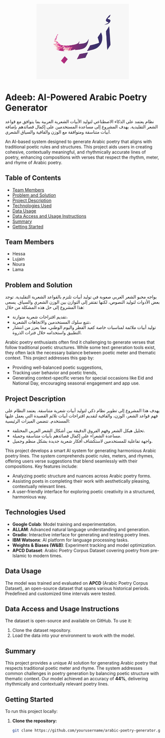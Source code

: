 
<p align="center">
  <img src="https://raw.githubusercontent.com/TQA-task/AllamChallenge-Adeeb/refs/heads/main/1.jpeg" alt="Sample Generated Arabic Poem" width="300"/>
</p>



# Adeeb: AI-Powered Arabic Poetry Generator
نظام يعتمد على الذكاء الاصطناعي لتوليد الأبيات الشعرية العربية بما يتوافق مع قواعد الشعر التقليدية. يهدف المشروع إلى مساعدة المستخدمين على إكمال قصائدهم بإضافة أبيات متناسقة ومتوافقة مع الوزن والقافية والسياق الشعري.

An AI-based system designed to generate Arabic poetry that aligns with traditional poetic rules and structures. This project aids users in creating cohesive, contextually meaningful, and rhythmically accurate lines of poetry, enhancing compositions with verses that respect the rhythm, meter, and rhyme of Arabic poetry.



## Table of Contents

- [Team Members](#team-members)
- [Problem and Solution](#problem-and-solution)
- [Project Description](#project-description)
- [Technologies Used](#technologies-used)
- [Data Usage](#data-usage)
- [Data Access and Usage Instructions](#data-access-and-usage-instructions)
- [Summary](#summary)
- [Getting Started](#getting-started)

## Team Members

- Hessa
- Lujain
- Noura
- Lama

## Problem and Solution

يواجه محبو الشعر العربي صعوبة في توليد أبيات تلتزم بالقواعد الشعرية التقليدية. توجد بعض الأدوات لتوليد النصوص، لكنها تفتقر إلى التوازن بين الوزن الشعري والسياق. يسعى هذا المشروع إلى حل هذه المشكلة من خلال:

- تقديم اقتراحات شعرية متوازنة،
- تتبع سلوك المستخدمين والاتجاهات الشعرية،
- توليد أبيات ملائمة لمناسبات خاصة كعيد الفطر واليوم الوطني، مما يعزز من انتشار التطبيق واستخدامه خلال فترات الذروة.


Arabic poetry enthusiasts often find it challenging to generate verses that follow traditional poetic structures. While some text generation tools exist, they often lack the necessary balance between poetic meter and thematic context. This project addresses this gap by:

- Providing well-balanced poetic suggestions,
- Tracking user behavior and poetic trends,
- Generating context-specific verses for special occasions like Eid and National Day, encouraging seasonal engagement and app use.

## Project Description


يهدف هذا المشروع إلى تطوير نظام ذكي لتوليد أبيات شعرية متناسقة. يعتمد النظام على فهم قواعد الشعر، الوزن، والقافية لتقديم اقتراحات أبيات تلائم القصيدة التي يعمل عليها المستخدم. تتضمن الميزات الرئيسية:

- تحليل هيكل الشعر وفهم الفروق الدقيقة بين أشكال الشعر العربي المختلفة.
- مساعدة الشعراء على إكمال قصائدهم بأبيات متناسقة وجميلة.
- واجهة تفاعلية للمستخدمين لاستكشاف أفكار شعرية جديدة بشكل منظم وجميل.


This project develops a smart AI system for generating harmonious Arabic poetry lines. The system comprehends poetic rules, meters, and rhymes, offering users verse suggestions that blend seamlessly with their compositions. Key features include:

- Analyzing poetic structure and nuances across Arabic poetry forms.
- Assisting poets in completing their work with aesthetically pleasing, contextually relevant lines.
- A user-friendly interface for exploring poetic creativity in a structured, harmonious way.

## Technologies Used

- **Google Colab**: Model training and experimentation.
- **ALLAM**: Advanced natural language understanding and generation.
- **Gradio**: Interactive interface for generating and testing poetry lines.
- **IBM Watsonx**: AI platform for language processing tasks.
- **Weights & Biases (W&B)**: Experiment tracking and model optimization.
- **APCD Dataset**: Arabic Poetry Corpus Dataset covering poetry from pre-Islamic to modern times.

## Data Usage

The model was trained and evaluated on **APCD** (Arabic Poetry Corpus Dataset), an open-source dataset that spans various historical periods. Predefined and customized time intervals were tested.

## Data Access and Usage Instructions

The dataset is open-source and available on GitHub. To use it:

1. Clone the dataset repository.
2. Load the data into your environment to work with the model.

## Summary

This project provides a unique AI solution for generating Arabic poetry that respects traditional poetic meter and rhyme. The system addresses common challenges in poetry generation by balancing poetic structure with thematic context. Our model achieved an accuracy of **44%**, delivering rhythmically and contextually relevant poetry lines.

## Getting Started

To run this project locally:

1. **Clone the repository:**
   ```bash
   git clone https://github.com/yourusername/arabic-poetry-generator.git
